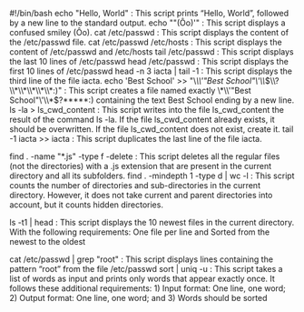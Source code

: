 #!/bin/bash
echo "Hello, World" : This script prints “Hello, World”, followed by a new line to the standard output.
echo "\"(Ôo)'" : This script displays a confused smiley (Ôo).
cat /etc/passwd : This script displays the content of the /etc/passwd file.
cat /etc/passwd /etc/hosts : This script displays the content of /etc/passwd and /etc/hosts
tail /etc/passwd : This script displays the last 10 lines of /etc/passwd
head /etc/passwd : This script displays the first 10 lines of /etc/passwd
head -n 3 iacta | tail -1 : This script displays the third line of the file iacta.
echo 'Best School'  >> "\\*\\\\'\"Best School\"\\'\\\\*$\\?\\*\\*\\*\\*\\*:)" : This script creates a file named exactly \*\\'"Best School"\'\\*$\?\*\*\*\*\*:) containing the text Best School ending by a new line.
ls -la > ls_cwd_content : This script writes into the file ls_cwd_content the result of the command ls -la. If the file ls_cwd_content already exists, it should be overwritten. If the file ls_cwd_content does not exist, create it.
tail -1 iacta >> iacta : This script duplicates the last line of the file iacta.

find . -name "*.js" -type f -delete : This script deletes all the regular files (not the directories) with a .js extension that are present in the current directory and all its subfolders.
find . -mindepth 1 -type d | wc -l : This script counts the number of directories and sub-directories in the current directory. However, it does not take current and parent directories into account, but it counts hidden directories.

ls -t1 | head : This script displays the 10 newest files in the current directory. With the following requirements: One file per line and Sorted from the newest to the oldest

cat /etc/passwd | grep "root" : This script displays lines containing the pattern “root” from the file /etc/passwd
sort | uniq -u : This script  takes a list of words as input and prints only words that appear exactly once. It follows these additional requirements: 1) Input format: One line, one word; 2) Output format: One line, one word; and 3) Words should be sorted
